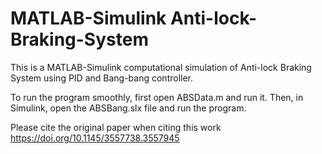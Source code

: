 # MATLAB-Simulink Anti-lock-Braking-System

This is a MATLAB-Simulink computational simulation of Anti-lock Braking System using PID and Bang-bang controller.

To run the program smoothly, first open ABSData.m and run it. Then, in Simulink, open the ABSBang.slx file and run the program. 

Please cite the original paper when citing this work https://doi.org/10.1145/3557738.3557945
